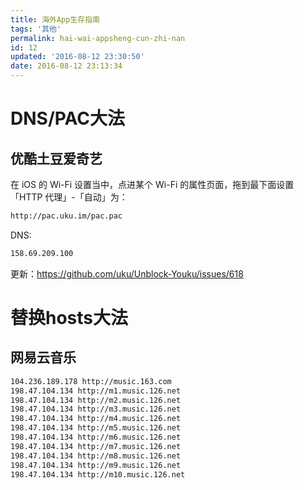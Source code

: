 ```yaml
---
title: 海外App生存指南
tags: '其他'
permalink: hai-wai-appsheng-cun-zhi-nan
id: 12
updated: '2016-08-12 23:30:50'
date: 2016-08-12 23:13:34
---
```

<!-- more --> 
# DNS/PAC大法
## 优酷土豆爱奇艺
在 iOS 的 Wi-Fi 设置当中，点进某个 Wi-Fi 的属性页面，拖到最下面设置「HTTP 代理」-「自动」为：
```bash
http://pac.uku.im/pac.pac
```

DNS:
```bash
158.69.209.100
```
更新：https://github.com/uku/Unblock-Youku/issues/618
# 替换hosts大法
## 网易云音乐
```bash
104.236.189.178 http://music.163.com 
198.47.104.134 http://m1.music.126.net 
198.47.104.134 http://m2.music.126.net 
198.47.104.134 http://m3.music.126.net 
198.47.104.134 http://m4.music.126.net
198.47.104.134 http://m5.music.126.net 
198.47.104.134 http://m6.music.126.net 
198.47.104.134 http://m7.music.126.net 
198.47.104.134 http://m8.music.126.net 
198.47.104.134 http://m9.music.126.net 
198.47.104.134 http://m10.music.126.net
```
